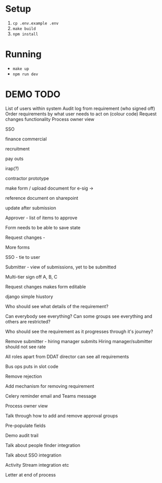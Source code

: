 # Setup

1. `cp .env.example .env`
2. `make build`
3. `npm install`

# Running

- `make up`
- `npm run dev`

# DEMO TODO

List of users within system
Audit log from requirement (who signed off)
Order requirements by what user needs to act on (colour code)
Request changes functionality
Process owner view

SSO

finance
commercial

recruitment

pay outs

irap(?)

contractor prototype

make form / upload document for e-sig ->

reference document on sharepoint

update after submission

Approver - list of items to approve

Form needs to be able to save state

Request changes -

More forms

SSO - tie to user

Submitter - view of submissions, yet to be submitted

Multi-tier sign off A, B, C

Request changes makes form editable

django simple hiustory

Who should see what details of the requirement?

Can everybody see everything?
Can some groups see everything and others are restricted?

Who should see the requirement as it progresses through it's journey?

Remove submitter - hiring manager submits
Hiring manager/submitter should not see rate

All roles apart from DDAT director can see all requirements

Bus ops puts in slot code

Remove rejection

Add mechanism for removing requirement

Celery reminder email and Teams message

Process owner view

Talk through how to add and remove approval groups

Pre-populate fields

Demo audit trail

Talk about people finder integration

Talk about SSO integration

Activity Stream integration etc

Letter at end of process
